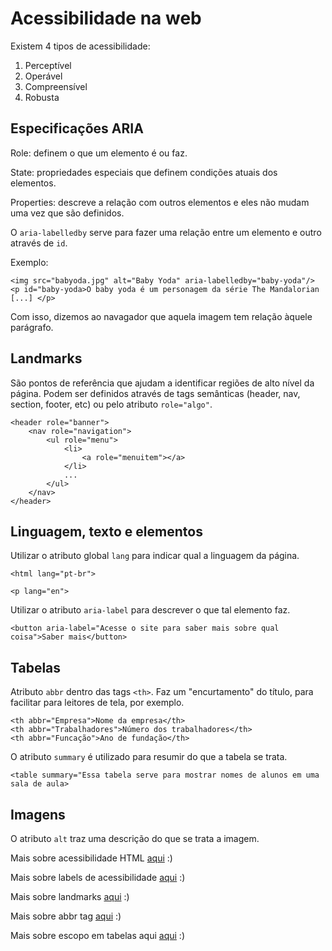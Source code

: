 # Acessibilidade na web

Existem 4 tipos de acessibilidade:

1. Perceptível  
2. Operável
3. Compreensível
4. Robusta

## Especificações ARIA

Role: definem o que um elemento é ou faz.

State: propriedades especiais que definem condições atuais dos elementos.

Properties: descreve a relação com outros elementos e eles não mudam uma vez que são definidos. 

O `aria-labelledby` serve para fazer uma relação entre um elemento e outro através de `id`.

Exemplo:

```
<img src="babyoda.jpg" alt="Baby Yoda" aria-labelledby="baby-yoda"/>
<p id="baby-yoda>O baby yoda é um personagem da série The Mandalorian [...] </p>
```

Com isso, dizemos ao navagador que aquela imagem tem relação àquele parágrafo.

## Landmarks

São pontos de referência que ajudam a identificar regiões de alto nível da página. Podem ser definidos através de tags semânticas (header, nav, section, footer, etc) ou pelo atributo `role="algo"`.

```
<header role="banner">
    <nav role="navigation">
        <ul role="menu">
            <li>
                <a role="menuitem"></a>
            </li>
            ...
        </ul>
    </nav>
</header>
```

## Linguagem, texto e elementos

Utilizar o atributo global `lang` para indicar qual a linguagem da página.

`<html lang="pt-br">`

`<p lang="en">`

Utilizar o atributo `aria-label` para descrever o que tal elemento faz.

`<button aria-label="Acesse o site para saber mais sobre qual coisa">Saber mais</button>`

## Tabelas

Atributo `abbr` dentro das tags `<th>`. Faz um "encurtamento" do título, para facilitar para leitores de tela, por exemplo.

```
<th abbr="Empresa">Nome da empresa</th>
<th abbr="Trabalhadores">Número dos trabalhadores</th>
<th abbr="Funcação">Ano de fundação</th>
```

O atributo `summary` é utilizado para resumir do que a tabela se trata.

`<table summary="Essa tabela serve para mostrar nomes de alunos em uma sala de aula>`

## Imagens

O atributo `alt` traz uma descrição do que se trata a imagem.

Mais sobre acessibilidade HTML [aqui](https://www.w3schools.com/html/html_accessibility.asp) :)

Mais sobre labels de acessibilidade [aqui](https://www.w3schools.com/accessibility/accessibility_labels.php) :)

Mais sobre landmarks [aqui](https://www.w3schools.com/accessibility/accessibility_landmarks.php) :)

Mais sobre abbr tag [aqui](https://www.w3schools.com/tags/tag_abbr.asp) :)

Mais sobre escopo em tabelas aqui [aqui](https://www.w3schools.com/tags/att_th_scope.asp) :)

